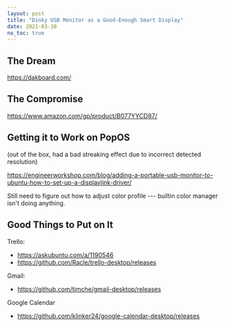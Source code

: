 ```yaml
---
layout: post
title: "Dinky USB Monitor as a Good-Enough Smart Display"
date: 2021-03-30
no_toc: true
---
```


## The Dream

<https://dakboard.com/>

## The Compromise

<https://www.amazon.com/gp/product/B077YYCD87/>

## Getting it to Work on PopOS

(out of the box, had a bad streaking effect due to incorrect detected resolution)

<https://engineerworkshop.com/blog/adding-a-portable-usb-monitor-to-ubuntu-how-to-set-up-a-displaylink-driver/>

Still need to figure out how to adjust color profile --- builtin color manager isn't doing anything.

## Good Things to Put on It

Trello:
* <https://askubuntu.com/a/1190546>
* <https://github.com/Racle/trello-desktop/releases>

Gmail:
* <https://github.com/timche/gmail-desktop/releases>

Google Calendar
* <https://github.com/klinker24/google-calendar-desktop/releases>
